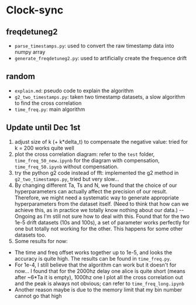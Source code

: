 # Clock-sync
## freqdetuneg2 
- `parse_timestamps.py`: used to convert the raw timestamp data into numpy array
- `generate_freqdetuneg2.py`: used to artificially create the frequence drift

## random
- `explain.md`: pseudo code to explain the algorithm
- `g2_two_timestamps.py`: taken two timestamp datasets, a slow algorithm to find the cross correlation
- `time_freq.py`: main algorithm



## Update until Dec 1st
<!-- 1. 32 bits integer (in the timestamp also) -->
1. adjust size of k (+ k*delta_t) to compensate the negative value: tried for k = 200 works quite well
2. plot the cross correlation diagram: refer to the `test` folder, `time_freq_50_new.ipynb` for the diagram with compensation, `time_freq_50.ipynb` without compensation.
3. try the python g2 code instead of fft: implemented the g2 method in `g2_two_timestamps.py`, tried but very slow...
4. By changing different Ta, Ts and N, we found that the choice of our hyperparameters can actually affect the precision of our result. Therefore, we might need a systematic way to generate appropriate hyperparameters from the dataset itself. (Need to think that how can we achieve this, as in practice we totally know nothing about our data.)
-- Ongoing as I'm still not sure how to deal with this. Found that for the two 1e-5 drift datasets (10s and 100s), a set of parameter works perfectly for one but totally not working for the other. This happens for some other datasets too.
5. Some results for now: 
- The time and freq offset works together up to 1e-5, and looks the accuracy is quite high. The results can be found in `time_freq.py`. 
- For 1e-4, I still believe that the algorithm can work but it doesn't for now... I found that for the 2000hz delay one alice is quite short (means after ~6*Ta it is empty), 1000hz one I plot all the cross correlation out and the peak is always not obvious; can refer to `time_freq_long.ipynb`
- Another reason maybe is due to the memory limit that my bin number cannot go that high